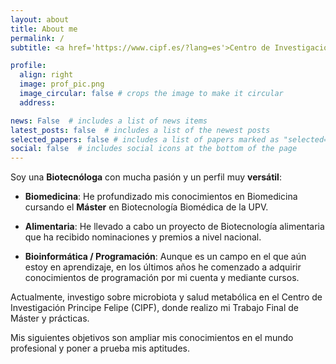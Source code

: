 ```yaml
---
layout: about
title: About me
permalink: /
subtitle: <a href='https://www.cipf.es/?lang=es'>Centro de Investigación Príncipe Felipe (CIPF)</a>

profile:
  align: right
  image: prof_pic.png
  image_circular: false # crops the image to make it circular
  address:

news: False  # includes a list of news items
latest_posts: false  # includes a list of the newest posts
selected_papers: false # includes a list of papers marked as "selected={true}"
social: false  # includes social icons at the bottom of the page
---
```


Soy una <b>Biotecnóloga</b> con mucha pasión y un perfil muy <b>versátil</b>:
  - <b>Biomedicina</b>: He profundizado mis conocimientos en Biomedicina cursando el <b>Máster</b> en Biotecnología Biomédica de la UPV.

  - <b>Alimentaria</b>: He llevado a cabo un proyecto de Biotecnología alimentaria que ha recibido nominaciones y premios a nivel nacional.
  
  - <b>Bioinformática / Programación</b>: Aunque es un campo en el que aún estoy en aprendizaje, en los últimos años he comenzado a adquirir conocimientos de programación por mi cuenta y mediante cursos.

Actualmente, investigo sobre microbiota y salud metabólica en el Centro de Investigación Principe Felipe (CIPF), donde realizo mi Trabajo Final de Máster y prácticas.

Mis siguientes objetivos son ampliar mis conocimientos en el mundo profesional y poner a prueba mis aptitudes.
